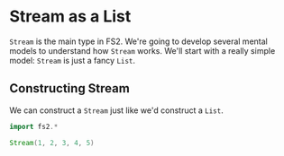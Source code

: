 # Stream as a List

`Stream` is the main type in FS2. We're going to develop several mental models to understand how `Stream` works. We'll start with a really simple model: `Stream` is just a fancy `List`.


## Constructing Stream

We can construct a `Stream` just like we'd construct a `List`.

```scala mdoc
import fs2.*

Stream(1, 2, 3, 4, 5)
```
